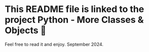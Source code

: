 # This README file is linked to the project Python - More Classes & Objects :ledger:
Feel free to read it and enjoy.
September 2024.

